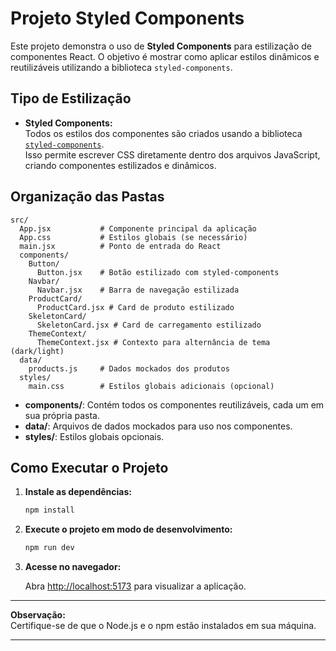 # Projeto Styled Components

Este projeto demonstra o uso de **Styled Components** para estilização de componentes React. O objetivo é mostrar como aplicar estilos dinâmicos e reutilizáveis utilizando a biblioteca `styled-components`.

## Tipo de Estilização

- **Styled Components:**  
  Todos os estilos dos componentes são criados usando a biblioteca [`styled-components`](https://styled-components.com/).  
  Isso permite escrever CSS diretamente dentro dos arquivos JavaScript, criando componentes estilizados e dinâmicos.

## Organização das Pastas

```
src/
  App.jsx           # Componente principal da aplicação
  App.css           # Estilos globais (se necessário)
  main.jsx          # Ponto de entrada do React
  components/
    Button/
      Button.jsx    # Botão estilizado com styled-components
    Navbar/
      Navbar.jsx    # Barra de navegação estilizada
    ProductCard/
      ProductCard.jsx # Card de produto estilizado
    SkeletonCard/
      SkeletonCard.jsx # Card de carregamento estilizado
    ThemeContext/
      ThemeContext.jsx # Contexto para alternância de tema (dark/light)
  data/
    products.js     # Dados mockados dos produtos
  styles/
    main.css        # Estilos globais adicionais (opcional)
```

- **components/**: Contém todos os componentes reutilizáveis, cada um em sua própria pasta.
- **data/**: Arquivos de dados mockados para uso nos componentes.
- **styles/**: Estilos globais opcionais.

## Como Executar o Projeto

1. **Instale as dependências:**

   ```bash
   npm install
   ```

2. **Execute o projeto em modo de desenvolvimento:**

   ```bash
   npm run dev
   ```

3. **Acesse no navegador:**

   Abra [http://localhost:5173](http://localhost:5173) para visualizar a aplicação.

---

**Observação:**  
Certifique-se de que o Node.js e o npm estão instalados em sua máquina.

---